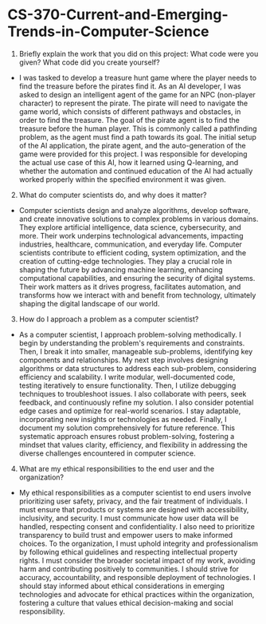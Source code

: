 # CS-370-Current-and-Emerging-Trends-in-Computer-Science

1. Briefly explain the work that you did on this project: What code were you given? What code did you create yourself?
- I was tasked to develop a treasure hunt game where the player needs to find the treasure before the pirates find it. As an AI developer, I was asked to design an intelligent agent of the game for an NPC (non-player character) to represent the pirate. The pirate will need to navigate the game world, which consists of different pathways and obstacles, in order to find the treasure. The goal of the pirate agent is to find the treasure before the human player. This is commonly called a pathfinding problem, as the agent must find a path towards its goal. The initial setup of the AI application, the pirate agent, and the auto-generation of the game were provided for this project. I was responsible for developing the actual use case of this AI, how it learned using Q-learning, and whether the automation and continued education of the AI had actually worked properly within the specified environment it was given.
2. What do computer scientists do, and why does it matter?
- Computer scientists design and analyze algorithms, develop software, and create innovative solutions to complex problems in various domains. They explore artificial intelligence, data science, cybersecurity, and more. Their work underpins technological advancements, impacting industries, healthcare, communication, and everyday life. Computer scientists contribute to efficient coding, system optimization, and the creation of cutting-edge technologies. They play a crucial role in shaping the future by advancing machine learning, enhancing computational capabilities, and ensuring the security of digital systems. Their work matters as it drives progress, facilitates automation, and transforms how we interact with and benefit from technology, ultimately shaping the digital landscape of our world.
3. How do I approach a problem as a computer scientist?
- As a computer scientist, I approach problem-solving methodically. I begin by understanding the problem's requirements and constraints. Then, I break it into smaller, manageable sub-problems, identifying key components and relationships. My next step involves designing algorithms or data structures to address each sub-problem, considering efficiency and scalability. I write modular, well-documented code, testing iteratively to ensure functionality. Then, I utilize debugging techniques to troubleshoot issues. I also collaborate with peers, seek feedback, and continuously refine my solution. I also consider potential edge cases and optimize for real-world scenarios. I stay adaptable, incorporating new insights or technologies as needed. Finally, I document my solution comprehensively for future reference. This systematic approach ensures robust problem-solving, fostering a mindset that values clarity, efficiency, and flexibility in addressing the diverse challenges encountered in computer science.
4. What are my ethical responsibilities to the end user and the organization?
- My ethical responsibilities as a computer scientist to end users involve prioritizing user safety, privacy, and the fair treatment of individuals. I must ensure that products or systems are designed with accessibility, inclusivity, and security. I must communicate how user data will be handled, respecting consent and confidentiality. I also need to prioritize transparency to build trust and empower users to make informed choices. To the organization, I must uphold integrity and professionalism by following ethical guidelines and respecting intellectual property rights. I must consider the broader societal impact of my work, avoiding harm and contributing positively to communities. I should strive for accuracy, accountability, and responsible deployment of technologies. I should stay informed about ethical considerations in emerging technologies and advocate for ethical practices within the organization, fostering a culture that values ethical decision-making and social responsibility.
